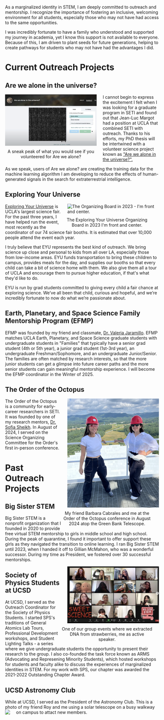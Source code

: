 As a marginalized identity in STEM, I am deeply committed to outreach and mentorship. I recognize the importance of fostering an inclusive, welcoming environment for all students, especially those who may not have had access to the same opportunities.

I was incredibly fortunate to have a family who understood and supported my journey in academia, yet I know this support is not available to everyone. Because of this, I am driven to plant seeds for future generations, helping to create pathways for students who may not have had the advantages I did.

# Current Outreach Projects

## Are we alone in the universe?
<img src="/assets/img/arewealone.png" alt="Are we alone in the universe? website screenshot" style="float: left; margin-right: 20px; margin-bottom: 10px; max-width: 300px;">
<figcaption style="float: left; clear: left; margin-right: 20px; max-width: 300px; text-align: center;">A sneak peak of what you would see if you volunteered for Are we alone?</figcaption>

I cannot begin to express the excitement I felt when I was looking for a graduate program in SETI and found out that Jean-Luc Margot had a position at UCLA that combined SETI with outreach. Thanks to his efforts, my PhD thesis will be intertwined with a volunteer science project known as ["Are we alone in the universe?".](arewealone.earth)

As we speak, users of Are we alone? are creating the training data for the machine learning algorithm I am developing to reduce the effects of human-generated signals in the search for extraterrestrial intelligence.

## Exploring Your Universe
<img src="/assets/img/eyu.png" alt="The Organizing Board in 2023 -  I'm front and center." style="float: right; margin-left: 20px; margin-bottom: 10px; max-width: 300px;">
<figcaption style="float: right; clear: right; margin-right: 20px; max-width: 300px; text-align: center;">The Exploring Your Universe Organizing Board in 2023 I'm front and center.</figcaption>

[Exploring Your Universe](exploringyouruniverse.ucla.edu) is UCLA's largest science fair. For the past three years, I have helped run the event, most recently as the coordinator of our 74 science fair booths. It is estimated that over 10,000 people attend the event each year.

I truly believe that EYU represents the best kind of outreach. We bring science up close and personal to kids from all over LA, especially those from low-income areas. EYU funds transportation to bring these children to campus, provides meals for the day, and supplies our booths so that every child can take a bit of science home with them. We also give them all a tour of UCLA and encourage them to pursue higher education, if that's what they'd like to do.

EYU is run by grad students committed to giving every child a fair chance at exploring science. We’ve all been that child, curious and hopeful, and we’re incredibly fortunate to now do what we’re passionate about.

## Earth, Planetary, and Space Science Family Mentorship Program (EFMP)

EFMP was founded by my friend and classmate, [Dr. Valeria Jaramillo](https://scope.asu.edu/valeria-jaramillo/). EFMP matches UCLA Earth, Planetary, and Space Science graduate students with undergraduate students in "Families" that typically have a senior grad student (4th or 5th year), a junior grad student (1st-3rd year), an undergraduate Freshman/Sophomore, and an undergraduate Junior/Senior. The families are often matched by research interests, so that the more junior students can get a glimpse into future career paths and the more senior students can gain meaningful mentorship experience. I will become the EFMP coordinator in the Winter of 2025.

## The Order of the Octopus

<img src="/assets/img/ooto.png"  style="float: right; margin-left: 20px; margin-bottom: 10px; max-width: 300px;">
<figcaption style="float: right; clear: right; margin-right: 20px; max-width: 300px; text-align: center;">My friend Barbara Cabrales and me at the Order of the Octopus conference in August 2024 atop the Green Bank Telescope.</figcaption>

The Order of the Octopus is a community for early-career researchers in SETI. It was founded by one of my research mentors, [Dr. Sofia Sheikh](https://www.seti.org/our-scientists/sofia-sheikh). In August of 2024, I served on the Science Organizing Committee for the Order's first in-person conference.


# Past Outreach Projects

## Big Sister STEM

Big Sister STEM is a nonprofit organization that I founded in 2020 to provide free virtual STEM mentorship to girls in middle school and high school. During the peak of quarantine, I found it important to offer support these girls as they navigated the transition to online learning. I ran Big Sister STEM until 2023, when I handed it off to Gillian McMahon, who was a wonderful successor. During my time as President, we fostered over 30 successful mentorships.


<img src="/assets/img/bigsisterstem.png"  style="float: right; margin-left: 20px; margin-bottom: 10px; max-width: 300px;">
<figcaption style="float: right; clear: right; margin-right: 20px; max-width: 300px; text-align: center;">One of our group events where we extracted DNA from strawberries, me as active speaker.</figcaption>

## Society of Physics Students at UCSD

At UCSD, I served as the Outreach Coordinator for the Society of Physics Students. I started SPS's traditions of General Atomics Lab Tours, Professional Development workshops, and Student Lighting Talks - a series where we give undergraduate students the opportunity to present their research to the group. I also co-founded the task force known as ARMS (Advocating and Represening Minority Students), which hosted workshops for students and faculty alike to discuss the experiences of marginalized identities in STEM. For my work with SPS, our chapter was awarded the 2021-2022 Outstanding Chapter Award.

## UCSD Astronomy Club

While at UCSD, I served as the President of the Astronomy Club. This is a photo of my friend Roy and me using a solar telescope on a busy walkway on campus to attact new members.
<img src="/assets/img/astronomyclub.png"  style="float: left; margin-right: 20px; margin-bottom: 10px; max-width: 300px;">